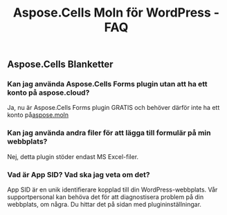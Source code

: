 ﻿---
title: Aspose.Cells Moln för WordPress - FAQ
second_title: Aspose.Cells Cloud Documen
type: docs
url: /sv/aspose-cells-cloud-for-wordpress-faqs/
description: Aspose.Cells Cloud stöder Excel för att skapa, konvertera, sammanfoga, dela, skydda, inre objektoperation och så vidare
weight: 40
kwords: Excel, Office Cloud, REST API, Spreadsheet, PDF, CSV, Json, Markdwon, Aspose.Cells Moln för WordPress - Vanliga frågor
---
## Aspose.Cells Blanketter
### Kan jag använda Aspose.Cells Forms plugin utan att ha ett konto på aspose.cloud?
 Ja, nu är Aspose.Cells Forms plugin GRATIS och behöver därför inte ha ett konto på[aspose.moln](https://www.aspose.cloud/)
### Kan jag använda andra filer för att lägga till formulär på min webbplats?
Nej, detta plugin stöder endast MS Excel-filer.
### Vad är App SID? Vad ska jag veta om det?
App SID är en unik identifierare kopplad till din WordPress-webbplats. Vår supportpersonal kan behöva det för att diagnostisera problem på din webbplats, om några. Du hittar det på sidan med plugininställningar.
